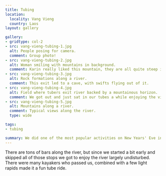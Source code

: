 ```yaml
---
title: Tubing
location:
  locality: Vang Vieng
  country: Laos
layout: gallery

gallery:
- gridtype: col-2
- src: vang-vieng-tubing-1.jpg
  alt: People posing for camera.
  comment: Group photo!
- src: vang-vieng-tubing-2.jpg
  alt: Woman smiling with mountains in background.
  comment: Karin really liked this mountain, they are all quite steep in this area.
- src: vang-vieng-tubing-3.jpg
  alt: Rock formations along a river.
  comment: This exit led to a cave, with swifts flying out of it.
- src: vang-vieng-tubing-4.jpg
  alt: Field where tubers exit river backed by a mountainous horizon.
  comment: We got out and just sat in our tubes a while enjoying the view.
- src: vang-vieng-tubing-5.jpg
  alt: Mountains along a river.
  comment: Typical views along the river.
  type: wide

tags:
- tubing

summary: We did one of the most popular activities on New Years' Eve in Vang Vieng — tubing down the river!
---
```


There are tons of bars along the river, but since we started a bit early and skipped all of those stops we got to enjoy the river largely undisturbed. There were many kayakers who passed us, combined with a few light rapids made it a fun tube ride.

<!-- falsche antwort! -->
